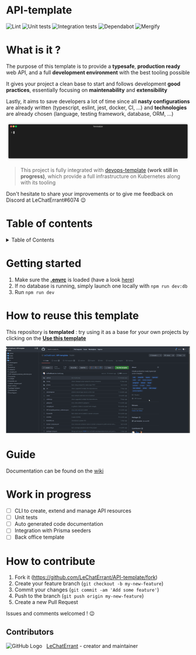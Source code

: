 # API-template
![Lint](https://github.com/LeChatErrant/API-template/workflows/Lint/badge.svg)
![Unit tests](https://github.com/LeChatErrant/API-template/workflows/Unit%20tests/badge.svg)
![Integration tests](https://github.com/LeChatErrant/API-template/workflows/Integration%20tests/badge.svg)
![Dependabot](https://badgen.net/dependabot/LeChatErrant/API-template?icon=dependabot)
![Mergify](https://img.shields.io/endpoint.svg?url=https://gh.mergify.io/badges/LeChatErrant/API-template)

# What is it ?


The purpose of this template is to provide a **typesafe**, **production ready** web API, and a full **development environment** with the best tooling possible

It gives your project a clean base to start and follows development **good practices**, essentially focusing on **maintenability** and **extensibility**

Lastly, it aims to save developers a lot of time since all **nasty configurations** are already written (typescript, eslint, jest, docker, CI, ...) and **technologies** are already chosen (language, testing framework, database, ORM, ...)

![Deployment example](https://github.com/LeChatErrant/API-template/blob/master/.github/assets/deployment.gif)

> This project is fully integrated with [devops-template](https://github.com/LeChatErrant/devops-template) **(work still in progress)**, which provide a full infrastructure on Kubernetes along with its tooling

Don't hesitate to share your improvements or to give me feedback on Discord at LeChatErrant#6074 :wink:

# Table of contents

<!-- START doctoc generated TOC please keep comment here to allow auto update -->
<!-- DON'T EDIT THIS SECTION, INSTEAD RE-RUN doctoc TO UPDATE -->
<details>
<summary>Table of Contents</summary>

- [Getting started](#getting-started)
- [How to reuse this template](#how-to-reuse-this-template)
- [Guide](#guide)
- [Work in progress](#work-in-progress)
- [How to contribute](#how-to-contribute)
  - [Contributors](#contributors)

</details>
<!-- END doctoc generated TOC please keep comment here to allow auto update -->

# Getting started

1. Make sure the **[.envrc](/.envrc)** is loaded (have a look [here](https://github.com/LeChatErrant/API-template/wiki/Getting-started#Configuration))
2. If no database is running, simply launch one locally with `npm run dev:db`
3. Run `npm run dev`

# How to reuse this template

This repository is **templated** : try using it as a base for your own projects by clicking on the **[Use this template](https://github.com/LeChatErrant/API-template/generate)**

![Template](/.github/assets/template.gif)

# Guide

Documentation can be found on the [wiki](https://github.com/LeChatErrant/API-template/wiki)

# Work in progress

 - [ ] CLI to create, extend and manage API resources
 - [ ] Unit tests
 - [ ] Auto generated code documentation
 - [ ] Integration with Prisma seeders
 - [ ] Back office template

# How to contribute

1. Fork it (<https://github.com/LeChatErrant/API-template/fork>)
2. Create your feature branch (`git checkout -b my-new-feature`)
3. Commit your changes (`git commit -am 'Add some feature'`)
4. Push to the branch (`git push origin my-new-feature`)
5. Create a new Pull Request

Issues and comments welcomed ! :wink:

## Contributors

![GitHub Logo](https://github.com/LeChatErrant.png?size=30) &nbsp; [LeChatErrant](https://github.com/LeChatErrant) - creator and maintainer
